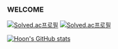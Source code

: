### WELCOME ###

[![Solved.ac프로필](http://mazassumnida.wtf/api/v2/generate_badge?boj={dlrudgns6})](https://solved.ac/dlrudgns6)
[![Solved.ac프로필](http://mazassumnida.wtf/api/mini/generate_badge?boj={dlrudgns6})](https://solved.ac/{dlrudgns6})


[![Hoon's GitHub stats](https://github-readme-stats.vercel.app/api?username=Hoon-Code&show_icons=true&theme=ambient_gradient&count_private=true)](https://github.com/Hoon-Code/github-readme-stats)

